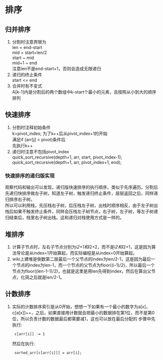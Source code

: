 # 排序

## 归并排序

1. 分割时注意界限为<br>
len = end-start<br>
mid = start+len/2<br>
start ~ mid<br>
mid+1 ~ end<br>
注意len不是end-start+1，否则会造成无限递归
2. 递归的终止条件<br>
start <= end
3. 合并时有不变式<br>
A[k-1]内是分割后的两个数组中k-start个最小的元素，且按照从小到大的顺序排列

## 快速排序

1. 分割时注释初始条件<br>
    k=pivot_index; 为了k++后从pivot_index+1的开始 <br>
    满足if (arr[j] < pivot)条件后 <br>
    先执行k++
2. 递归时注意不包括pivot_index<br>
    quick_sort_recursive(depth+1, arr, start, pivot_index-1); <br>
    quick_sort_recursive(depth+1, arr, pivot_index+1, end); <br>

### 快速排序的递归版实现

观察代码和输出可以发现，递归版快速排序的执行顺序，类似于先序遍历。分割后先递归快排序做左子树，知道左子树，触发递归终止条件，层层返回之后，同样递归排序右子树。<br>
所以可以利用栈，先压栈右子树，后压栈左子树，出栈时顺序相反，由于左子树出栈后如果不触发终止条件，同样会压栈左子树节点，右子树，左子树，等左子树递归结束后，栈里右子树出栈。这和递归对栈使用方式是一样的。

## 堆排序
1. 计算子节点时，左右子节点分别为i*2+1和i*2+2，而不是i*2和i*2+1，这是因为算法导论是从index=1开始算起，而实际编程是从index=0开始算起。
2. wiki上建堆是倒数第二层最后一个父节点的index为len/2-1，这是因为最后一个节点的index为len-1，而一个节点的父节点为floor((i-1)/2)，所以最后一个节点为floor((len-1-1)/2)，也就是这里是用len先得到index，然后在算出父节点，化简之后就是len/2-1。

## 计数排序
1. 实际的计数排序索引是从0开始，想想一下如果有一个最小的数字为a[x]，c[a[x]]++，之后，如果直接用计数就会把最小的数据排在第1位，而不是第0位，所以负责计数的数据最后都需要减1，这也可以放在最后分配的
步骤中先执行:
    
        c[arr[i]] -= 1

    然后在执行:

        sorted_arr[c[arr[i]]] = arr[i];
